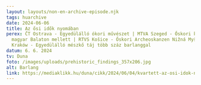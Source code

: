 ```yaml
---
layout: layouts/non-en-archive-episode.njk
tags: huarchive
date: 2024-06-06
title: Az ősi idők nyomában
perex: ČT Ostrava - Egyedülálló ókori művészet | MTVA Szeged - Őskori karszt a
  magyar Balaton mellett | RTVS Košice - Őskori Archeoskanzen Nižná Myšľa | TVP
  Kraków - Egyedülálló mészkő táj több száz barlanggal
datum: 6. 6. 2024
tv: Duna
foto: /images/uploads/prehistoric_findings_357x206.jpg
alt: Barlang
link: https://mediaklikk.hu/duna/cikk/2024/06/04/kvartett-az-osi-idok-nyomaban/
---
```

